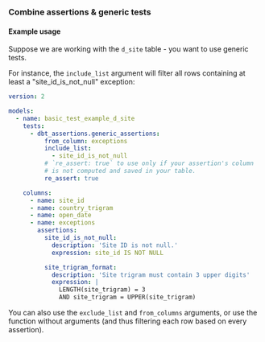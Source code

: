 ### Combine assertions & generic tests

#### Example usage

Suppose we are working with the `d_site` table - you want to use generic tests.

For instance, the `include_list` argument will filter all rows
containing at least a "site_id_is_not_null" exception:

```yml
version: 2

models:
  - name: basic_test_example_d_site
    tests:
      - dbt_assertions.generic_assertions:
          from_column: exceptions
          include_list:
            - site_id_is_not_null
          # `re_assert: true` to use only if your assertion's column
          # is not computed and saved in your table.
          re_assert: true

    columns:
      - name: site_id
      - name: country_trigram
      - name: open_date
      - name: exceptions
        assertions:
          site_id_is_not_null:
            description: 'Site ID is not null.'
            expression: site_id IS NOT NULL

          site_trigram_format:
            description: 'Site trigram must contain 3 upper digits'
            expression: |
              LENGTH(site_trigram) = 3
              AND site_trigram = UPPER(site_trigram)
```

You can also use the `exclude_list` and `from_columns` arguments,
or use the function without arguments
(and thus filtering each row based on every assertion).
